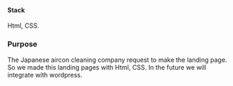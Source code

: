 #### Stack
Html, CSS.
### Purpose
The Japanese aircon cleaning company request to make the landing page.
So we made this landing pages with Html, CSS.
In the future we will integrate with wordpress.
